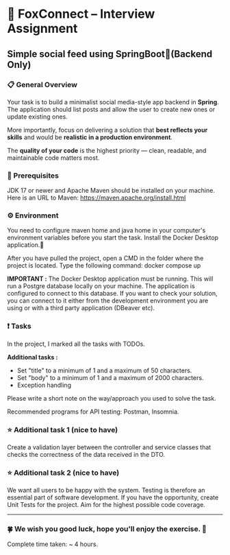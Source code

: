 # 🦊 FoxConnect – Interview Assignment

## Simple social feed using SpringBoot🍃(Backend Only)

### 📋 General Overview

Your task is to build a minimalist social media-style app backend in **Spring**.  
The application should list posts and allow the user to create new ones or update existing ones.

More importantly, focus on delivering a solution that **best reflects your skills** and would be **realistic in a production environment**.

The **quality of your code** is the highest priority — clean, readable, and maintainable code matters most.

### 🤖 Prerequisites

JDK 17 or newer and Apache Maven should be installed on your machine.
Here is an URL to Maven: https://maven.apache.org/install.html

### ⚙️ Environment
You need to configure maven home and java home in your computer's environment variables before you start the task.
Install the Docker Desktop application.🐋

After you have pulled the project, open a CMD in the folder where the project is located. Type the following command: docker compose up

**IMPORTANT :** The Docker Desktop application must be running.
This will run a Postgre database locally on your machine.
The application is configured to connect to this database. If you want to check your solution, you can connect to it either from the development environment you are using or with a third party application (DBeaver etc).

### ❗️ Tasks

In the project, I marked all the tasks with TODOs.

**Additional tasks :**
- Set "title" to a minimum of 1 and a maximum of 50 characters.
- Set "body" to a minimum of 1 and a maximum of 2000 characters.
- Exception handling

Please write a short note on the way/approach you used to solve the task.

Recommended programs for API testing: Postman, Insomnia.

### ⭐ Additional task 1 (nice to have)

Create a validation layer between the controller and service classes that checks the correctness of the data received in the DTO.

### ⭐ Additional task 2 (nice to have)

We want all users to be happy with the system. Testing is therefore an essential part of software development. If you have the opportunity, create Unit Tests for the project. Aim for the highest possible code coverage.

<hr>

### 🍀 We wish you good luck, hope you'll enjoy the exercise. 🤞

Complete time taken: ~ 4 hours.